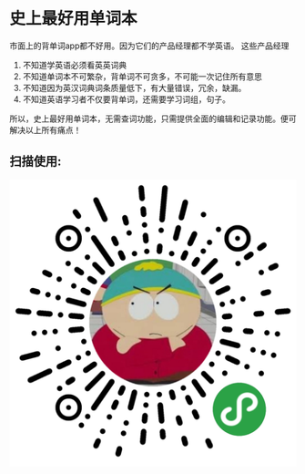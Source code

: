 # 史上最好用单词本
市面上的背单词app都不好用。因为它们的产品经理都不学英语。
这些产品经理
1. 不知道学英语必须看英英词典
2. 不知道单词本不可繁杂，背单词不可贪多，不可能一次记住所有意思
3. 不知道因为英汉词典词条质量低下，有大量错误，冗余，缺漏。
4. 不知道英语学习者不仅要背单词，还需要学习词组，句子。
   
所以，史上最好用单词本，无需查词功能，只需提供全面的编辑和记录功能。便可解决以上所有痛点！

## 扫描使用:
![Alt text](./mpqr.jpg "Optional title")